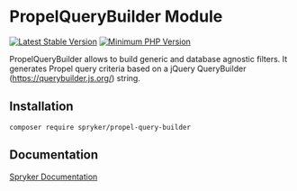 # PropelQueryBuilder Module
[![Latest Stable Version](https://poser.pugx.org/spryker/propel-query-builder/v/stable.svg)](https://packagist.org/packages/spryker/propel-query-builder)
[![Minimum PHP Version](https://img.shields.io/badge/php-%3E%3D%208.1-8892BF.svg)](https://php.net/)

PropelQueryBuilder allows to build generic and database agnostic filters. It generates Propel query criteria based on a jQuery QueryBuilder (https://querybuilder.js.org/) string.

## Installation

```
composer require spryker/propel-query-builder
```

## Documentation

[Spryker Documentation](https://docs.spryker.com)
